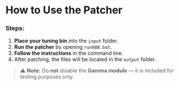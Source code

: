# How to Use the Patcher

### Steps:

1. **Place your tuning bin** into the `input` folder.  
2. **Run the patcher** by opening `run888.bat`.  
3. **Follow the instructions** in the command line.  
4. After patching, the files will be located in the `output` folder.

> ⚠️ **Note:** Do **not** disable the **Gamma module** — it is included for testing purposes only.
